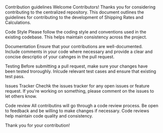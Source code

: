Contribution guidelines
Welcome Contributors!
Thanks you for considering contributing to the centralized repository. This document outlines the guidelines for contributing to the development of Shipping Rates and Calculations.

Code Style
Please follow the coding style and conventions used in the existing codebase. This helps maintain consistency across the project.

Documentation
Ensure that your contributions are well-documented. Include comments in your code where necessary and provide a clear and concise descriptio of your cahnges in the pull request.

Testing
Before submitting a pull request, make sure your changes have been tested troroughly. Inlcude relevant test cases and ensure that existing test pass.

Issues Tracker
Chechk the issues tracker for any open issues or feature request. If you're working on something, please comment on the issues to let others know.

Code review
All contributins will go through a code review process. Be open to feedback and be willing to make changes if necessary. Code reviews help maintain code quality and consistency.

Thank you for your contribution!
